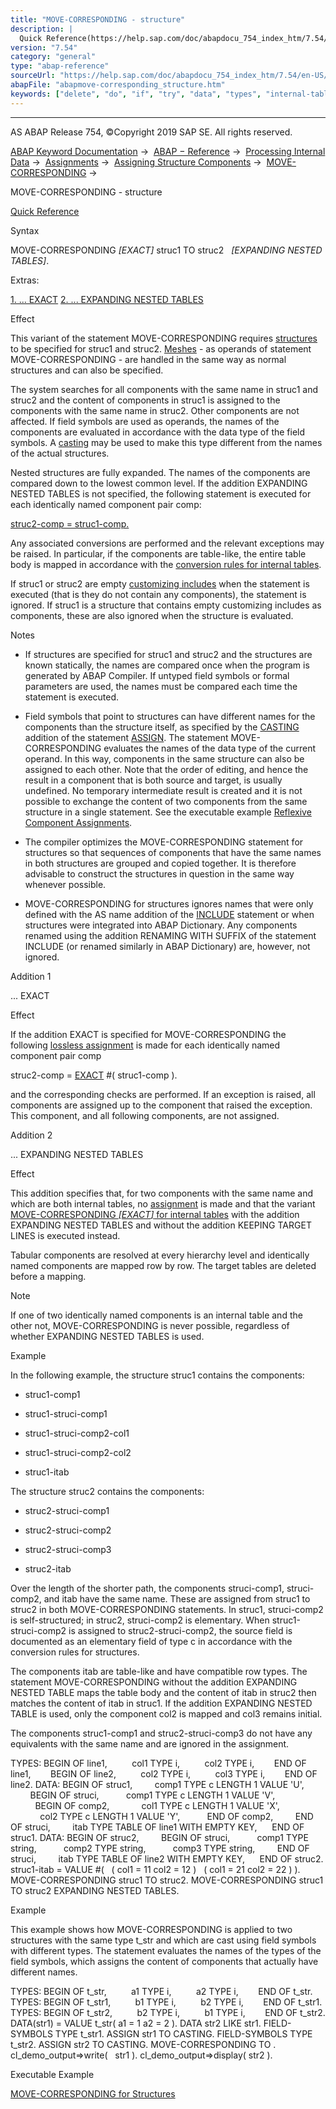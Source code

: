 ```yaml
---
title: "MOVE-CORRESPONDING - structure"
description: |
  Quick Reference(https://help.sap.com/doc/abapdocu_754_index_htm/7.54/en-US/abapmove-corresponding_shortref.htm) Syntax MOVE-CORRESPONDING EXACT struc1 TO struc2 EXPANDING NESTED TABLES. Extras: 1. ... EXACT(#!ABAP_ADDITION_1@1@) 2. ... EXPANDING NESTED TABLES(#!ABAP_ADDITION_
version: "7.54"
category: "general"
type: "abap-reference"
sourceUrl: "https://help.sap.com/doc/abapdocu_754_index_htm/7.54/en-US/abapmove-corresponding_structure.htm"
abapFile: "abapmove-corresponding_structure.htm"
keywords: ["delete", "do", "if", "try", "data", "types", "internal-table", "field-symbol", "abapmove", "corresponding", "structure"]
---
```


* * *

AS ABAP Release 754, ©Copyright 2019 SAP SE. All rights reserved.

[ABAP Keyword Documentation](https://help.sap.com/doc/abapdocu_754_index_htm/7.54/en-US/abenabap.htm) →  [ABAP − Reference](https://help.sap.com/doc/abapdocu_754_index_htm/7.54/en-US/abenabap_reference.htm) →  [Processing Internal Data](https://help.sap.com/doc/abapdocu_754_index_htm/7.54/en-US/abenabap_data_working.htm) →  [Assignments](https://help.sap.com/doc/abapdocu_754_index_htm/7.54/en-US/abenvalue_assignments.htm) →  [Assigning Structure Components](https://help.sap.com/doc/abapdocu_754_index_htm/7.54/en-US/abencorresponding.htm) →  [MOVE-CORRESPONDING](https://help.sap.com/doc/abapdocu_754_index_htm/7.54/en-US/abapmove-corresponding.htm) → 

MOVE-CORRESPONDING - structure

[Quick Reference](https://help.sap.com/doc/abapdocu_754_index_htm/7.54/en-US/abapmove-corresponding_shortref.htm)

Syntax

MOVE-CORRESPONDING *\[*EXACT*\]* struc1 TO struc2
  *\[*EXPANDING NESTED TABLES*\]*.

Extras:

[1\. ... EXACT](#!ABAP_ADDITION_1@1@)
[2\. ... EXPANDING NESTED TABLES](#!ABAP_ADDITION_2@2@)

Effect

This variant of the statement MOVE-CORRESPONDING requires [structures](https://help.sap.com/doc/abapdocu_754_index_htm/7.54/en-US/abenstructure_glosry.htm "Glossary Entry") to be specified for struc1 and struc2. [Meshes](https://help.sap.com/doc/abapdocu_754_index_htm/7.54/en-US/abenmesh_glosry.htm "Glossary Entry") - as operands of statement MOVE-CORRESPONDING - are handled in the same way as normal structures and can also be specified.

The system searches for all components with the same name in struc1 and struc2 and the content of components in struc1 is assigned to the components with the same name in struc2. Other components are not affected. If field symbols are used as operands, the names of the components are evaluated in accordance with the data type of the field symbols. A [casting](https://help.sap.com/doc/abapdocu_754_index_htm/7.54/en-US/abencast_casting_glosry.htm "Glossary Entry") may be used to make this type different from the names of the actual structures.

Nested structures are fully expanded. The names of the components are compared down to the lowest common level. If the addition EXPANDING NESTED TABLES is not specified, the following statement is executed for each identically named component pair comp:

[struc2-comp = struc1-comp.](https://help.sap.com/doc/abapdocu_754_index_htm/7.54/en-US/abapmove.htm)

Any associated conversions are performed and the relevant exceptions may be raised. In particular, if the components are table-like, the entire table body is mapped in accordance with the [conversion rules for internal tables](https://help.sap.com/doc/abapdocu_754_index_htm/7.54/en-US/abenconversion_itab.htm).

If struc1 or struc2 are empty [customizing includes](https://help.sap.com/doc/abapdocu_754_index_htm/7.54/en-US/abencustomizing_include_glosry.htm "Glossary Entry") when the statement is executed (that is they do not contain any components), the statement is ignored. If struc1 is a structure that contains empty customizing includes as components, these are also ignored when the structure is evaluated.

Notes

-   If structures are specified for struc1 and struc2 and the structures are known statically, the names are compared once when the program is generated by ABAP Compiler. If untyped field symbols or formal parameters are used, the names must be compared each time the statement is executed.
    
-   Field symbols that point to structures can have different names for the components than the structure itself, as specified by the [CASTING](https://help.sap.com/doc/abapdocu_754_index_htm/7.54/en-US/abapassign_casting.htm) addition of the statement [ASSIGN](https://help.sap.com/doc/abapdocu_754_index_htm/7.54/en-US/abapassign.htm). The statement MOVE-CORRESPONDING evaluates the names of the data type of the current operand. In this way, components in the same structure can also be assigned to each other. Note that the order of editing, and hence the result in a component that is both source and target, is usually undefined. No temporary intermediate result is created and it is not possible to exchange the content of two components from the same structure in a single statement. See the executable example [Reflexive Component Assignments](https://help.sap.com/doc/abapdocu_754_index_htm/7.54/en-US/abenreflexive_corresponding_abexa.htm).
    
-   The compiler optimizes the MOVE-CORRESPONDING statement for structures so that sequences of components that have the same names in both structures are grouped and copied together. It is therefore advisable to construct the structures in question in the same way whenever possible.
    
-   MOVE-CORRESPONDING for structures ignores names that were only defined with the AS name addition of the [INCLUDE](https://help.sap.com/doc/abapdocu_754_index_htm/7.54/en-US/abapinclude_type.htm) statement or when structures were integrated into ABAP Dictionary. Any components renamed using the addition RENAMING WITH SUFFIX of the statement INCLUDE (or renamed similarly in ABAP Dictionary) are, however, not ignored.
    

Addition 1

... EXACT

Effect

If the addition EXACT is specified for MOVE-CORRESPONDING the following [lossless assignment](https://help.sap.com/doc/abapdocu_754_index_htm/7.54/en-US/abenlossless_move.htm) is made for each identically named component pair comp

struc2-comp = [EXACT](https://help.sap.com/doc/abapdocu_754_index_htm/7.54/en-US/abenconstructor_expression_exact.htm) #( struc1-comp ).

and the corresponding checks are performed. If an exception is raised, all components are assigned up to the component that raised the exception. This component, and all following components, are not assigned.

Addition 2

... EXPANDING NESTED TABLES

Effect

This addition specifies that, for two components with the same name and which are both internal tables, no [assignment](https://help.sap.com/doc/abapdocu_754_index_htm/7.54/en-US/abapmove.htm) is made and that the variant [MOVE-CORRESPONDING *\[*EXACT*\]* for internal tables](https://help.sap.com/doc/abapdocu_754_index_htm/7.54/en-US/abapmove-corresponding_itab.htm) with the addition EXPANDING NESTED TABLES and without the addition KEEPING TARGET LINES is executed instead.

Tabular components are resolved at every hierarchy level and identically named components are mapped row by row. The target tables are deleted before a mapping.

Note

If one of two identically named components is an internal table and the other not, MOVE-CORRESPONDING is never possible, regardless of whether EXPANDING NESTED TABLES is used.

Example

In the following example, the structure struc1 contains the components:

-   struc1-comp1
    
-   struc1-struci-comp1
    
-   struc1-struci-comp2-col1
    
-   struc1-struci-comp2-col2
    
-   struc1-itab
    

The structure struc2 contains the components:

-   struc2-struci-comp1
    
-   struc2-struci-comp2
    
-   struc2-struci-comp3
    
-   struc2-itab
    

Over the length of the shorter path, the components struci-comp1, struci-comp2, and itab have the same name. These are assigned from struc1 to struc2 in both MOVE-CORRESPONDING statements. In struc1, struci-comp2 is self-structured; in struc2, struci-comp2 is elementary. When struc1-struci-comp2 is assigned to struc2-struci-comp2, the source field is documented as an elementary field of type c in accordance with the conversion rules for structures.

The components itab are table-like and have compatible row types. The statement MOVE-CORRESPONDING without the addition EXPANDING NESTED TABLE maps the table body and the content of itab in struc2 then matches the content of itab in struc1. If the addition EXPANDING NESTED TABLE is used, only the component col2 is mapped and col3 remains initial.

The components struc1-comp1 and struc2-struci-comp3 do not have any equivalents with the same name and are ignored in the assignment.

TYPES: BEGIN OF line1,
         col1 TYPE i,
         col2 TYPE i,
       END OF line1,
       BEGIN OF line2,
         col2 TYPE i,
         col3 TYPE i,
       END OF line2.
DATA: BEGIN OF struc1,
        comp1 TYPE c LENGTH 1 VALUE 'U',
        BEGIN OF struci,
          comp1 TYPE c LENGTH 1 VALUE 'V',
          BEGIN OF comp2,
            col1 TYPE c LENGTH 1 VALUE 'X',
            col2 TYPE c LENGTH 1 VALUE 'Y',
          END OF comp2,
        END OF struci,
        itab TYPE TABLE OF line1 WITH EMPTY KEY,
     END OF struc1.
DATA: BEGIN OF struc2,
        BEGIN OF struci,
          comp1 TYPE string,
          comp2 TYPE string,
          comp3 TYPE string,
        END OF struci,
        itab TYPE TABLE OF line2 WITH EMPTY KEY,
     END OF struc2.
struc1-itab = VALUE #(
  ( col1 = 11 col2 = 12 )
  ( col1 = 21 col2 = 22 ) ).
MOVE-CORRESPONDING struc1 TO struc2.
MOVE-CORRESPONDING struc1 TO struc2 EXPANDING NESTED TABLES.

Example

This example shows how MOVE-CORRESPONDING is applied to two structures with the same type t\_str and which are cast using field symbols with different types. The statement evaluates the names of the types of the field symbols, which assigns the content of components that actually have different names.

TYPES: BEGIN OF t\_str,
         a1 TYPE i,
         a2 TYPE i,
       END OF t\_str.
TYPES: BEGIN OF t\_str1,
         b1 TYPE i,
         b2 TYPE i,
       END OF t\_str1.
TYPES: BEGIN OF t\_str2,
         b2 TYPE i,
         b1 TYPE i,
       END OF t\_str2.
DATA(str1) = VALUE t\_str( a1 = 1 a2 = 2 ).
DATA str2 LIKE str1.
FIELD-SYMBOLS <fs1> TYPE t\_str1.
ASSIGN str1 TO <fs1> CASTING.
FIELD-SYMBOLS <fs2> TYPE t\_str2.
ASSIGN str2 TO <fs2> CASTING.
MOVE-CORRESPONDING <fs1> TO <fs2>.
cl\_demo\_output=>write(   str1 ).
cl\_demo\_output=>display( str2 ).

Executable Example

[MOVE-CORRESPONDING for Structures](https://help.sap.com/doc/abapdocu_754_index_htm/7.54/en-US/abenmove_corresponding_struc_abexa.htm)